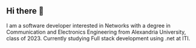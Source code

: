 ## Hi there 👋
I am a software developer interested in Networks with a degree in Communication and Electronics Engineering from Alexandria University, class of 2023. 
Currently studying Full stack development using .net at ITI.

<!--
**hend-elsayed-github/hend-elsayed-github** is a ✨ _special_ ✨ repository because its `README.md` (this file) appears on your GitHub profile.

Here are some ideas to get you started:

- 🔭 I’m currently working on ...
- 🌱 I’m currently learning ...
- 👯 I’m looking to collaborate on ...
- 🤔 I’m looking for help with ...
- 💬 Ask me about ...
- 📫 How to reach me: ...
- 😄 Pronouns: ...
- ⚡ Fun fact: ...
-->
